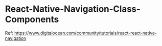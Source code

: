 ﻿# React-Native-Navigation-Class-Components


Ref: https://www.digitalocean.com/community/tutorials/react-react-native-navigation
